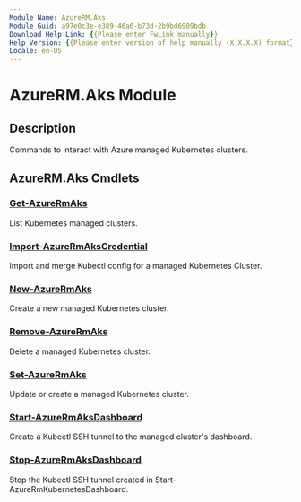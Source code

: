 ```yaml
---
Module Name: AzureRM.Aks
Module Guid: a97e0c3e-e389-46a6-b73d-2b9bd6909bdb
Download Help Link: {{Please enter FwLink manually}}
Help Version: {{Please enter version of help manually (X.X.X.X) format}}
Locale: en-US
---
```


# AzureRM.Aks Module
## Description
Commands to interact with Azure managed Kubernetes clusters.

## AzureRM.Aks Cmdlets
### [Get-AzureRmAks](Get-AzureRmAks.md)
List Kubernetes managed clusters.

### [Import-AzureRmAksCredential](Import-AzureRmAksCredential.md)
Import and merge Kubectl config for a managed Kubernetes Cluster.

### [New-AzureRmAks](New-AzureRmAks.md)
Create a new managed Kubernetes cluster.

### [Remove-AzureRmAks](Remove-AzureRmAks.md)
Delete a managed Kubernetes cluster.

### [Set-AzureRmAks](Set-AzureRmAks.md)
Update or create a managed Kubernetes cluster.

### [Start-AzureRmAksDashboard](Start-AzureRmAksDashboard.md)
Create a Kubectl SSH tunnel to the managed cluster's dashboard.

### [Stop-AzureRmAksDashboard](Stop-AzureRmAksDashboard.md)
Stop the Kubectl SSH tunnel created in Start-AzureRmKubernetesDashboard.

